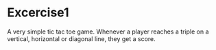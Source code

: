 # Excercise1
 A very simple tic tac toe game. Whenever a player reaches a triple on a vertical, horizontal or diagonal line, they get a score.

